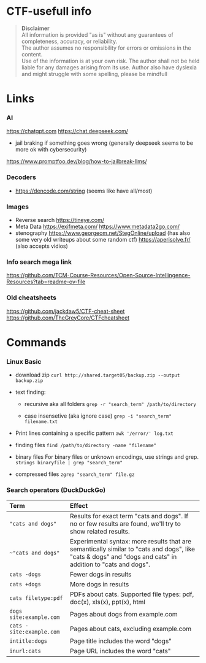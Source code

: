# CTF-usefull info

> **Disclaimer**  
> All information is provided "as is" without any guarantees of completeness, accuracy, or reliability.  
> The author assumes no responsibility for errors or omissions in the content.  
> Use of the information is at your own risk. The author shall not be held liable for any damages arising from its use.
> Author also have dyslexia and might struggle with some spelling, please be mindfull 

# Links
### AI
https://chatgpt.com
https://chat.deepseek.com/

- jail braking if something goes wrong (generally deepseek seems to be more ok with cybersecurity)

https://www.promptfoo.dev/blog/how-to-jailbreak-llms/

### Decoders
- https://dencode.com/string
(seems like have all/most)

### Images
- Reverse search
https://tineye.com/
- Meta Data 
https://exifmeta.com/
https://www.metadata2go.com/
- stenography
https://www.georgeom.net/StegOnline/upload
(has also some very old writeups about some random ctf)
https://aperisolve.fr/ (also accepts vidios)


### Info search mega link
https://github.com/TCM-Course-Resources/Open-Source-Intellingence-Resources?tab=readme-ov-file

### Old cheatsheets
https://github.com/jackdaw5/CTF-cheat-sheet
https://github.com/TheGreyCore/CTFcheatsheet

# Commands
### Linux Basic

- download zip
    ```curl http://shared.target05/backup.zip --output backup.zip```

- text finding:
    - recursive aka all folders
        ```grep -r "search_term" /path/to/directory```

    - case insensetive (aka ignore case)
        ```grep -i "search_term" filename.txt```

- Print lines containing a specific pattern
    ```awk '/error/' log.txt```

- finding files
    ```find /path/to/directory -name "filename"```

- binary files
For binary files or unknown encodings, use strings and grep.
    ```strings binaryfile | grep "search_term"```

- compressed files
    ```zgrep "search_term" file.gz```

### Search operators (DuckDuckGo)

| Term                        | Effect                                                                                                           |
|:----------------------------|:-----------------------------------------------------------------------------------------------------------------|
| ```"cats and dogs" ```      | Results for exact term "cats and dogs". If no or few results are found, we'll try to show related results.       | 
| ```~"cats and dogs" ```     | Experimental syntax: more results that are semantically similar to "cats and dogs", like "cats & dogs" and "dogs and cats" in addition to "cats and dogs".                                                                                                        |
| ```cats -dogs ```           | Fewer dogs in results                                                                                            |
| ```cats +dogs ```           | More dogs in results                                                                                             | 
| ```cats filetype:pdf```     | PDFs about cats. Supported file types: pdf, doc(x), xls(x), ppt(x), html                                         |
| ```dogs site:example.com``` | Pages about dogs from example.com                                                                                |
| ```cats -site:example.com```| Pages about cats, excluding example.com                                                                          | 
| ```intitle:dogs ```         | Page title includes the word "dogs"                                                                              |
| ```inurl:cats ```           | Page URL includes the word "cats"                                                                                |

